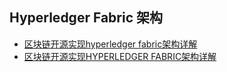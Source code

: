 
## Hyperledger Fabric 架构

- [区块链开源实现hyperledger fabric架构详解](https://blog.csdn.net/russell_tao/article/details/80459698)
- [区块链开源实现HYPERLEDGER FABRIC架构详解](http://www.taohui.pub/543.html)
